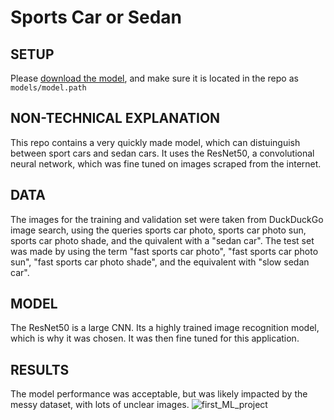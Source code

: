 # Sports Car or Sedan

## SETUP
Please [download the model](https://drive.google.com/drive/folders/13BfoikRw271cG6c3vDMCwUhbTszZMTEq?usp=share_link), and make sure it is located in the repo as ```models/model.path```




## NON-TECHNICAL EXPLANATION 
This repo contains a very quickly made model, which can distuinguish between sport cars and sedan cars. It uses the ResNet50, a convolutional neural network, which was fine tuned on images scraped from the internet.

## DATA
The images for the training and validation set were taken from DuckDuckGo image search, using the queries sports car photo, sports car photo sun, sports car photo shade, and the quivalent with a "sedan car". The test set was made by using the term "fast sports car photo", "fast sports car photo sun", "fast sports car photo shade", and the equivalent with "slow sedan car". 

## MODEL 
The ResNet50 is a large CNN. Its a highly trained image recognition model, which is why it was chosen. It was then fine tuned for this application.



## RESULTS
The model performance was acceptable, but was likely impacted by the messy dataset, with lots of unclear images. 
![first_ML_project](https://github.com/user-attachments/assets/7bb79a3c-680c-41e2-934c-70e814e76137)
